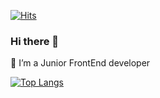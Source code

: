 [![Hits](https://hits.seeyoufarm.com/api/count/incr/badge.svg?url=https%3A%2F%2Fgithub.com%2Fyoons0717&count_bg=%23D9D4D5&title_bg=%237DB0E7&icon=&icon_color=%23818181&title=hits&edge_flat=false)](https://hits.seeyoufarm.com)


### Hi there 👋  

🌱 I’m a Junior FrontEnd developer

[![Top Langs](https://github-readme-stats.vercel.app/api/top-langs/?username=yoons0717&layout=compact)](https://github.com/anuraghazra/github-readme-stats)








<!--

🔭 I’m currently working on ...
-👯 I’m looking to collaborate on ...
- 🤔 I’m looking for help with ...
- 💬 Ask me about ...
- 📫 How to reach me: ...
- 😄 Pronouns: ...
- ⚡ Fun fact: ...
-->
